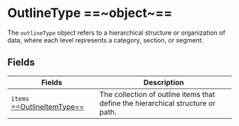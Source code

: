 # OutlineType ==~object~==

The `outlineType` object refers to a hierarchical structure or organization of data, where each level represents a category, section, or segment. 

## Fields

| Fields                        	                                | Description                                                         	|
|----------------------------------------------------------------	|---------------------------------------------------------------------	|
| `items` [ ==OutlineItemType== ](OutlineItemType.md) 	| The collection of outline items that define the hierarchical structure or path. 	|

